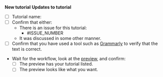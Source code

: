 <!-- Edit this file with the relevant information -->

<!-- Choose one: -->
**New tutorial**
**Updates to tutorial**

- [ ] Tutorial name:
- [ ] Confirm that either:
  - There is an issue for this tutorial:
    - #ISSUE_NUMBER
  - It was discussed in some other manner.
- [ ] Confirm that you have used a tool such as [Grammarly] to verify that the text is correct.
- Wait for the workflow, look at the [preview], and confirm:
  - [ ] The preview has your tutorial listed.
  - [ ] The preview looks like what you want.

[preview]: https://juliasmoothoptimizers.github.io/JSOTutorials.jl/
[Grammarly]: https://www.grammarly.com
